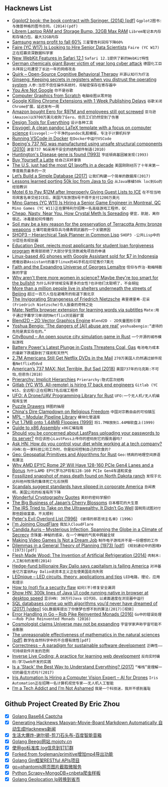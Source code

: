 ## Hacknews List


- [Ggplot2 book: the book contract with Springer. (2014) [pdf]](https://github.com/hadley/ggplot2-book/blob/master/springer/contract-2.pdf)  `Ggplot2图书:与施普林格的图书合同。(2014)(pdf)`
- [Librem Laptop RAM and Storage Bump, 32GB Max RAM](https://puri.sm/posts/librem-laptop-ram-and-storage-bump-32gb-max-ram/)  `Librem笔记本内存和存储凸包，最大32GB内存`
- [Samsung warns profit to fall 60%](http://www.taipeitimes.com/News/biz/archives/2019/04/06/2003712873)  `三星警告利润将下降60%`
- [Faire (YC W17) Is Looking to Hire Senior Data Scientists](https://boards.greenhouse.io/indigofair/jobs/4005276002?gh_jid=4005276002)  `Faire (YC W17)正在招募资深数据科学家`
- [New WebKit Features in Safari 12.1](https://webkit.org/blog/8718/new-webkit-features-in-safari-12-1/)  `Safari 12.1提供了新的WebKit特性`
- [German chemicals giant Bayer victim of year long cyber attack](https://techerati.com/news-hub/bayer-cyber-attack-malware-china/)  `德国化工巨头拜耳公司遭受了长达一年的网络攻击`
- [Quirk – Open-Source Cognitive Behavioral Therapy](https://github.com/flaque/quirk)  `开源认知行为疗法`
- [Ginseng: Keeping secrets in registers when you distrust the operating system](https://blog.acolyer.org/2019/04/05/ginseng:-keeping-secrets-in-registers-when-you-distrust-the-operating-system/)  `人参:当您不信任操作系统时，将秘密保存在寄存器中`
- [You Are Not Google](https://blog.bradfieldcs.com/you-are-not-google-84912cf44afb)  `你不是谷歌`
- [Computer Graphics from Scratch](http://www.gabrielgambetta.com/computer-graphics-from-scratch/)  `电脑绘图从零开始`
- [Google Killing Chrome Extensions with 1 Week Publishing Delays](https://getpolarized.io/2019/04/05/Google-Will-Kill-Chrome-Extension-Innovation.html)  `谷歌关闭Chrome扩展，延迟发布一周`
- [Amazon bought Eero for $97M and employees still got screwed](https://mashable.com/article/amazon-eero-wifi-router-sale/)  `亚马逊(Amazon)以9700万美元收购了Eero，但员工们仍然受到了伤害`
- [Design Tools for Everything](https://github.com/LisaDziuba/Awesome-Design-Tools)  `设计各种工具`
- [Eisvogel: A clean pandoc LaTeX template with a focus on computer science](https://github.com/Wandmalfarbe/pandoc-latex-template)  `Eisvogel:一个干净的pandoc乳胶模板，专注于计算机科学`
- [Running VSCode in Docker](https://binal.pub/2019/04/running-vscode-in-docker/)  `在Docker中运行VSCode`
- [Boeing&#39;s 737 NG was manufactured using unsafe structural components (2010)](https://www.flyertalk.com/forum/practical-travel-safety-security-issues/1201276-aljazeera-claims-737ng-structurally-unsafe.html)  `波音737 NG采用不安全的结构部件制造(2010)`
- [Huntington&#39;s Disease gene is found (1993)](http://news.mit.edu/1993/huntington-0331)  `亨廷顿病基因被发现(1993)`
- [Buy Yourself a Latte](https://ritholtz.com/2019/04/buy-yourself-a-fking-latte/)  `给自己买杯拿铁`
- [The U.S. just had the most Q1 layoffs in a decade](https://www.axios.com/us-q1-layoffs-in-a-decade-6309b133-5212-4204-976b-347de6f4ad41.html)  `美国刚刚经历了十年来第一季度裁员最多的一次`
- [Let’s Build a Simple Database (2017)](https://cstack.github.io/db_tutorial/)  `让我们构建一个简单的数据库(2017)`
- [Lessons learned porting 50k loc from Java to Go](https://blog.kowalczyk.info/article/19f2fe97f06a47c3b1f118fd06851fad/lessons-learned-porting-50k-loc-from-java-to-go.html)  `从Java移植50k loc到Go的经验教训`
- [Motel 6 to Pay $12M after Improperly Giving Guest Lists to ICE](https://www.npr.org/2019/04/05/710137783/motel-6-to-pay-12-million-after-improperly-giving-guest-lists-to-ice)  `在不恰当地将宾客名单交给ICE后，美国汽车旅馆6号不得不支付1200万美元`
- [Mino Games (YC W11) Is Hiring a Senior Game Engineer in Montreal, QC](https://mino-games.workable.com/j/7AC7233C2B?viewed=true)  `Mino Games (YC W11)正在蒙特利尔招聘一名高级游戏工程师，QC`
- [Cheap, Nasty, Near You. How Crystal Meth Is Spreading](https://www.bloomberg.com/news/articles/2019-04-03/cheap-nasty-near-you-how-crystal-meth-is-spreading-quicktake)  `便宜，肮脏，离你很近。冰毒是如何传播的`
- [Soil may be a key reason for the preservation of Terracotta Army bronze weapons](https://www.nature.com/articles/s41598-019-40613-7)  `土壤可能是保存兵马俑青铜武器的一个关键原因`
- [SHOP3 – Hierarchical Task Planner in Common Lisp](https://github.com/shop-planner/shop3)  `SHOP3 -公共Lisp中的分层任务规划器`
- [Education Dept. rejects most applicants for student loan forgiveness program](https://www.latimes.com/business/la-fi-student-loan-forgiveness-education-department-betsy-devos-20190403-story.html)  `教育部拒绝了大部分学生贷款减免项目的申请`
- [Linux-based 4G phones with Google Assistant sold for $7 in Indonesia](https://tuxphones.com/smart-feature-phones-revolution-kai-os/)  `搭载谷歌Assistant的基于linux的4G手机在印尼售价7美元`
- [Faith and the Expanding Universe of Georges Lemaître](http://churchlife.nd.edu/2019/04/04/faith-and-the-expanding-universe-of-georges-lemaitre/)  `信仰与乔治·勒梅特膨胀的宇宙`
- [Why aren&#39;t there more women in science? Maybe they&#39;re too smart for the bullshit](http://philip.greenspun.com/careers/women-in-science)  `为什么科学领域没有更多的女性?也许他们太聪明了，不会胡扯`
- [More than a million people live in shelters underneath the streets of Beijing](https://www.nationalgeographic.com/photography/proof/2017/02/atomic-rooms-beijing-china-housing/)  `超过一百万人住在避难所的街道下面北京`
- [The Invigorating Strangeness of Friedrich Nietzsche](https://www.prospectmagazine.co.uk/magazine/the-invigorating-strangeness-of-friedrich-nietzsche)  `弗里德里希·尼采(Friedrich Nietzsche)令人振奋的奇特之处`
- [Mate: Netflix browser extension for learning words via subtitles](https://www.matetranslate.com/netflix)  `Mate:用于通过字幕学习单词的Netflix浏览器扩展`
- [Blend2D – 2D Vector Graphics Engine](https://blend2d.com/)  `Blend2D - 2D矢量图形引擎`
- [Yoshua Bengio: ‘The dangers of [AI] abuse are real’](https://www.nature.com/articles/d41586-019-00505-2)  `yoshuabengio:“虐待的危险是真实存在的。”`
- [CityBound – An open source city simulation game in Rust](https://github.com/citybound/citybound)  `一个开源的城市模拟游戏`
- [Battery Power&#39;s Latest Plunge in Costs Threatens Coal, Gas](https://about.bnef.com/blog/battery-powers-latest-plunge-costs-threatens-coal-gas/)  `电池电力成本的最新下跌威胁到了煤炭和天然气`
- [2.7M Americans Still Get Netflix DVDs in the Mail](https://edition.cnn.com/2019/04/04/media/netflix-dvd-subscription-mail-trnd/)  `270万美国人仍然通过邮件观看Netflix的dvd`
- [American’s 737 MAX: Not Terrible, But Sad (2018)](https://onemileatatime.com/american-airlines-737-max/)  `美国737年的马克斯:不可怕,但悲伤(2018)`
- [Prierarchy: Implicit Hierarchies](https://blog.aqnichol.com/2019/04/03/prierarchy-implicit-hierarchies/)  `Prierarchy:隐式层次结构`
- [Gitlab (YC W15, All-remote) is hiring 17 back end engineers](https://about.gitlab.com/jobs/apply/backend-engineer-x-17-4055697002/)  `Gitlab (YC W15，全远程)正在招聘17名后端工程师`
- [UFO: A Drone/UAV Programming Library for Rust](https://github.com/ajmwagar/ufo)  `UFO:一个无人机/无人机编程库生锈`
- [Puzzle Drawers](https://incoherency.co.uk/blog/stories/puzzle-drawers.html)  `拼图的抽屉`
- [China&#39;s Dire Clampdown on Religious Freedom](https://www.asiatimes.com/2019/04/article/chinas-dire-clampdown-on-religious-freedom/)  `中国对宗教自由的可怕镇压`
- [MPL – Modular Pipeline Library](https://jenkins.io/blog/2019/01/08/mpl-modular-pipeline-library/)  `模块化管道库`
- [Put 1.7MB onto 1.44MB Floppies (1999)](http://www.trevormarshall.com/byte_articles/byte19.htm)  `将1.7MB放到1.44MB软盘上(1999)`
- [Guide to x86 Assembly](http://www.cs.virginia.edu/~evans/cs216/guides/x86.html)  `x86汇编指南`
- [Should you be concerned about LastPass uploading your passwords to its server?](https://palant.de/2019/03/18/should-you-be-concerned-about-lastpass-uploading-your-passwords-to-its-server/)  `你应该担心LastPass上传你的密码到它的服务器吗?`
- [Ask HN: How do you control your diet while working at a tech company?](item?id=19587788)  `问HN:在一家科技公司工作时，你是如何控制自己的饮食的?`
- [Geo: Geospatial Primitives and Algorithms for Rust](https://github.com/georust/geo)  `Geo:锈病的地理空间原语和算法`
- [Why AMD EPYC Rome 2P Will Have 128-160 PCIe Gen4 Lanes and a Bonus](https://www.servethehome.com/why-amd-epyc-rome-2p-will-have-128-160-pcie-gen4-lanes-and-a-bonus/)  `为什么AMD EPYC罗马2P将有128-160 PCIe Gen4车道和奖金`
- [Fossilized snapshot of mass death found on North Dakota ranch](https://www.agweek.com/node/4593281)  `发现于北达科他州牧场的集体死亡化石快照`
- [Scandals suggest standards have slipped in corporate America](https://www.economist.com/business/2019/04/06/scandals-suggest-standards-have-slipped-in-corporate-america)  `丑闻表明，美国公司的标准有所下降`
- [Wonderful Cryptography Quotes](https://mrxor.github.io/cryptoquotes.html)  `美妙的密码学报价`
- [The Big Business of Japan’s Cherry Blossoms](https://www.bloomberg.com/graphics/2019-cherry-blossoms/)  `日本樱花的大生意`
- [The IRS Tried to Take on the Ultrawealthy. It Didn’t Go Well](https://www.propublica.org/article/ultrawealthy-taxes-irs-internal-revenue-service-global-high-wealth-audits)  `国税局试图对付那些超级富豪。不太顺利`
- [Peter&#39;s Evil Overlord List (1996)](http://www.eviloverlord.com/lists/overlord.html)  `《彼得的邪恶领主名单》(1996)`
- [I&#39;m Joining CloudFlare](https://words.steveklabnik.com/i-m-joining-cloudflare)  `我加入CloudFlare`
- [Candida Auris – Mysterious Infection, Spanning the Globe in a Climate of Secrecy](https://www.nytimes.com/2019/04/06/health/drug-resistant-candida-auris.html)  `念珠菌-神秘的感染，在一个神秘的气氛中跨越全球`
- [Making Video Games Is Not a Dream Job](https://www.nytimes.com/2019/04/04/opinion/video-games-layoffs-union.html)  `制作电子游戏并不是一份理想的工作`
- [Dilemmas in a General Theory of Planning (1973) [pdf]](http://www.sympoetic.net/Managing_Complexity/complexity_files/1973%20Rittel%20and%20Webber%20Wicked%20Problems.pdf)  `《规划通论中的困境》(1973)[pdf]`
- [Flesh Made Wood: The Invention of Artificial Refrigeration (2014)](http://theappendix.net/issues/2014/4/flesh-made-wood-the-invention-of-artificial-refrigeration)  `肉制木:人工制冷的发明(2014)`
- [Hedge-fund billionaire Ray Dalio says capitalism is failing America](https://www.businessinsider.com/ray-dalio-on-how-to-save-failing-capitalism-2019-4)  `对冲基金亿万富翁Ray Dalio说资本主义正在使美国走向失败`
- [LEDnique – LED circuits, theory, applications and tips](http://lednique.com/)  `LED电路，理论，应用和提示`
- [How to (not) fix a security flaw](https://lwn.net/SubscriberLink/784758/2b1a5bde3bb3fcf9/)  `如何(不)修复安全漏洞`
- [Show HN: 300k lines of Java UI code running native in browser at desktop speed](http://reportmill.com/snaptea/RM15/)  `显示HN: 30万行Java UI代码，以桌面速度在浏览器中运行`
- [SQL databases come up with algorithms you’d never have dreamed of (2017) [video]](https://www.youtube.com/watch?v=wTPGW1PNy_Y)  `SQL数据库提出了你做梦也想不到的算法(2017)[视频]`
- [Error Handling in Go – Rob Pike Reinvented Monads (2016)](https://www.innoq.com/en/blog/golang-errors-monads/)  `Go中的错误处理——Rob Pike Reinvented Monads (2016)`
- [Cosmologist claims Universe may not be expanding](https://www.nature.com/news/cosmologist-claims-universe-may-not-be-expanding-1.13379)  `宇宙学家声称宇宙可能不会膨胀`
- [The unreasonable effectiveness of mathematics in the natural sciences [pdf]](https://www.maths.ed.ac.uk/~v1ranick/papers/wigner.pdf)  `数学在自然科学中的不合理有效性[pdf]`
- [Correctness – A paradigm for sustainable software development](http://nonullpointers.com/posts/2019-03-27-correctness-the-paradigm-for-sustainable-software-development.html)  `正确性——可持续软件开发的范例`
- [Inverse Live Coding: A practice for learning web development](https://computinged.wordpress.com/2019/02/04/inverse-live-coding-a-practice-for-teaching-web-development/)  `反向实时编码:学习web开发的实践`
- [Is a &#39;Stack&#39; the Best Way to Understand Everything? (2017)](https://www.nytimes.com/2017/04/11/magazine/new-technology-is-built-on-a-stack-is-that-the-best-way-to-understand-everything-else-too.html)  `“堆栈”是理解一切的最佳方式吗?(2017)`
- [Iris Automation Is Hiring a Computer Vision Expert – AI for Drones](http://www.irisonboard.com/careers/)  `Iris Automation正在招聘一名计算机视觉专家——无人机人工智能`
- [I’m a Tech Addict and I’m Not Ashamed](https://www.nytimes.com/2019/04/05/opinion/tech-addiction-phone-screens.html)  `我是一个科技迷，我并不感到羞耻`

## Github Project Created By Eric Zhou

- [x] [Golang Base64 Captcha](https://github.com/mojocn/base64Captcha)
- [x] [Generating Hacknews Maoyan-Movie-Board Markdown Automatically 自动生成Hacknews新闻](https://github.com/dejavuzhou/md-genie)
- [x] [生活大爆炸-谢尔顿-剪刀石头布-百度智能音箱](https://github.com/mojocn/dueros-bang-game)
- [x] [Golang Beego网站 mojotv.cn](https://github.com/mojocn/www.mojotv.cn)
- [x] [使用go标准库,log信息到钉钉群](https://github.com/mojocn/dooger)
- [x] [Forked from fogleman/primitive增加mp4导出功能](https://github.com/mojocn/primitive)
- [x] [Golang Gin框架RESTful APIs项目](https://github.com/JJJJJJJerk/ezier-golang-web-api-framework)
- [x] [go+phantomjs网页图片截取微服务](https://github.com/mojocn/screen_shot)
- [x] [Python Scrapy+MongoDB+cnbeta爬虫样板](https://github.com/mojocn/scrapy_mongodb_boilerplate_cnbeta)
- [x] [Golang Geolocation Ip转换到省市](https://github.com/mojocn/ip2location)